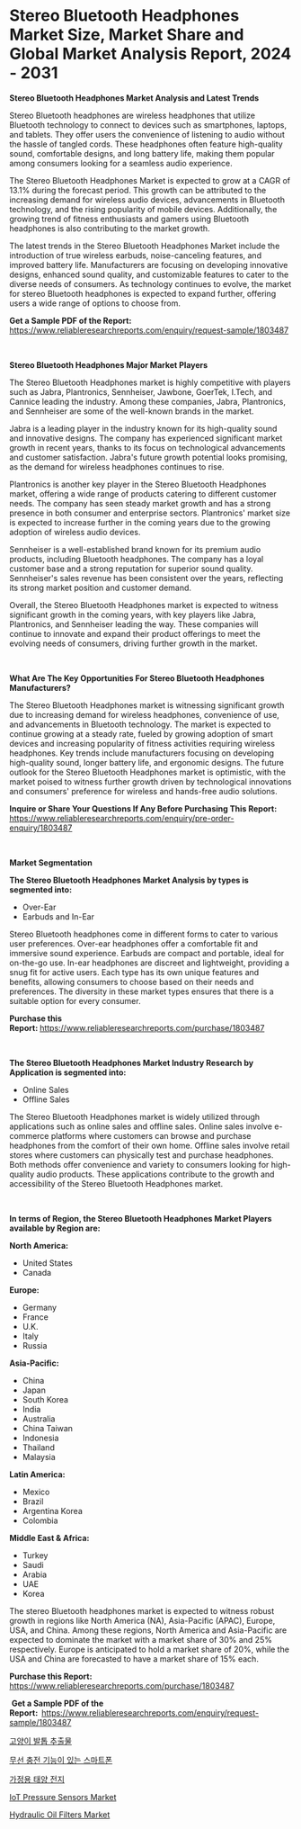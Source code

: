 <p><h1>Stereo Bluetooth Headphones Market Size, Market Share and Global Market Analysis Report, 2024 - 2031</h1></p><p><strong>Stereo Bluetooth Headphones Market Analysis and Latest Trends</strong></p>
<p><p>Stereo Bluetooth headphones are wireless headphones that utilize Bluetooth technology to connect to devices such as smartphones, laptops, and tablets. They offer users the convenience of listening to audio without the hassle of tangled cords. These headphones often feature high-quality sound, comfortable designs, and long battery life, making them popular among consumers looking for a seamless audio experience.</p><p>The Stereo Bluetooth Headphones Market is expected to grow at a CAGR of 13.1% during the forecast period. This growth can be attributed to the increasing demand for wireless audio devices, advancements in Bluetooth technology, and the rising popularity of mobile devices. Additionally, the growing trend of fitness enthusiasts and gamers using Bluetooth headphones is also contributing to the market growth.</p><p>The latest trends in the Stereo Bluetooth Headphones Market include the introduction of true wireless earbuds, noise-canceling features, and improved battery life. Manufacturers are focusing on developing innovative designs, enhanced sound quality, and customizable features to cater to the diverse needs of consumers. As technology continues to evolve, the market for stereo Bluetooth headphones is expected to expand further, offering users a wide range of options to choose from.</p></p>
<p><strong>Get a Sample PDF of the Report:&nbsp;</strong> <a href="https://www.reliableresearchreports.com/enquiry/request-sample/1803487">https://www.reliableresearchreports.com/enquiry/request-sample/1803487</a></p>
<p>&nbsp;</p>
<p><strong>Stereo Bluetooth Headphones Major Market Players</strong></p>
<p><p>The Stereo Bluetooth Headphones market is highly competitive with players such as Jabra, Plantronics, Sennheiser, Jawbone, GoerTek, I.Tech, and Cannice leading the industry. Among these companies, Jabra, Plantronics, and Sennheiser are some of the well-known brands in the market.</p><p>Jabra is a leading player in the industry known for its high-quality sound and innovative designs. The company has experienced significant market growth in recent years, thanks to its focus on technological advancements and customer satisfaction. Jabra's future growth potential looks promising, as the demand for wireless headphones continues to rise.</p><p>Plantronics is another key player in the Stereo Bluetooth Headphones market, offering a wide range of products catering to different customer needs. The company has seen steady market growth and has a strong presence in both consumer and enterprise sectors. Plantronics' market size is expected to increase further in the coming years due to the growing adoption of wireless audio devices.</p><p>Sennheiser is a well-established brand known for its premium audio products, including Bluetooth headphones. The company has a loyal customer base and a strong reputation for superior sound quality. Sennheiser's sales revenue has been consistent over the years, reflecting its strong market position and customer demand.</p><p>Overall, the Stereo Bluetooth Headphones market is expected to witness significant growth in the coming years, with key players like Jabra, Plantronics, and Sennheiser leading the way. These companies will continue to innovate and expand their product offerings to meet the evolving needs of consumers, driving further growth in the market.</p></p>
<p>&nbsp;</p>
<p><strong>What Are The Key Opportunities For Stereo Bluetooth Headphones Manufacturers?</strong></p>
<p><p>The Stereo Bluetooth Headphones market is witnessing significant growth due to increasing demand for wireless headphones, convenience of use, and advancements in Bluetooth technology. The market is expected to continue growing at a steady rate, fueled by growing adoption of smart devices and increasing popularity of fitness activities requiring wireless headphones. Key trends include manufacturers focusing on developing high-quality sound, longer battery life, and ergonomic designs. The future outlook for the Stereo Bluetooth Headphones market is optimistic, with the market poised to witness further growth driven by technological innovations and consumers' preference for wireless and hands-free audio solutions.</p></p>
<p><strong>Inquire or Share Your Questions If Any Before Purchasing This Report:</strong> <a href="https://www.reliableresearchreports.com/enquiry/pre-order-enquiry/1803487">https://www.reliableresearchreports.com/enquiry/pre-order-enquiry/1803487</a></p>
<p>&nbsp;</p>
<p><strong>Market Segmentation</strong></p>
<p><strong>The Stereo Bluetooth Headphones Market Analysis by types is segmented into:</strong></p>
<p><ul><li>Over-Ear</li><li>Earbuds and In-Ear</li></ul></p>
<p><p>Stereo Bluetooth headphones come in different forms to cater to various user preferences. Over-ear headphones offer a comfortable fit and immersive sound experience. Earbuds are compact and portable, ideal for on-the-go use. In-ear headphones are discreet and lightweight, providing a snug fit for active users. Each type has its own unique features and benefits, allowing consumers to choose based on their needs and preferences. The diversity in these market types ensures that there is a suitable option for every consumer.</p></p>
<p><strong>Purchase this Report:&nbsp;</strong><a href="https://www.reliableresearchreports.com/purchase/1803487">https://www.reliableresearchreports.com/purchase/1803487</a></p>
<p>&nbsp;</p>
<p><strong>The Stereo Bluetooth Headphones Market Industry Research by Application is segmented into:</strong></p>
<p><ul><li>Online Sales</li><li>Offline Sales</li></ul></p>
<p><p>The Stereo Bluetooth Headphones market is widely utilized through applications such as online sales and offline sales. Online sales involve e-commerce platforms where customers can browse and purchase headphones from the comfort of their own home. Offline sales involve retail stores where customers can physically test and purchase headphones. Both methods offer convenience and variety to consumers looking for high-quality audio products. These applications contribute to the growth and accessibility of the Stereo Bluetooth Headphones market.</p></p>
<p>&nbsp;</p>
<p><strong>In terms of Region, the Stereo Bluetooth Headphones Market Players available by Region are:</strong></p>
<p>
    <p> <strong> North America: </strong>
        <ul>
            <li>United States</li>
            <li>Canada</li>
        </ul>
        </p> 
    <p> <strong> Europe: </strong>
        <ul>
            <li>Germany</li>
            <li>France</li>
            <li>U.K.</li>
            <li>Italy</li>
            <li>Russia</li>
        </ul>
        </p> 
    <p> <strong> Asia-Pacific: </strong>
        <ul>
            <li>China</li>
            <li>Japan</li>
            <li>South Korea</li>
            <li>India</li>
            <li>Australia</li>
            <li>China Taiwan</li>
            <li>Indonesia</li>
            <li>Thailand</li>
            <li>Malaysia</li>
        </ul>
        </p> 
    <p> <strong> Latin America: </strong>
        <ul>
            <li>Mexico</li>
            <li>Brazil</li>
            <li>Argentina Korea</li>
            <li>Colombia</li>
        </ul>
        </p> 
    <p> <strong> Middle East & Africa: </strong>
        <ul>
            <li>Turkey</li>
            <li>Saudi</li>
            <li>Arabia</li>
            <li>UAE</li>
            <li>Korea</li>
        </ul>
    </p>
    </p>
<p><p>The stereo Bluetooth headphones market is expected to witness robust growth in regions like North America (NA), Asia-Pacific (APAC), Europe, USA, and China. Among these regions, North America and Asia-Pacific are expected to dominate the market with a market share of 30% and 25% respectively. Europe is anticipated to hold a market share of 20%, while the USA and China are forecasted to have a market share of 15% each.</p></p>
<p><strong>Purchase this Report: </strong><a href="https://www.reliableresearchreports.com/purchase/1803487">https://www.reliableresearchreports.com/purchase/1803487</a></p>
<p>&nbsp;<strong>Get a Sample PDF of the Report:&nbsp;&nbsp;</strong><a href="https://www.reliableresearchreports.com/enquiry/request-sample/1803487">https://www.reliableresearchreports.com/enquiry/request-sample/1803487</a></p>
<p><strong></strong></p>
<p><p><a href="https://github.com/bunxhcci35271755/Market-Research-Report-List-1/blob/main/83029949466.md">고양이 발톱 추출물</a></p><p><a href="https://medium.com/@percymckty3ytenzie89676/%EB%AC%B4%EC%84%A0-%EC%B6%A9%EC%A0%84%EC%9D%B4-%EA%B0%80%EB%8A%A5%ED%95%9C-%EC%8A%A4%EB%A7%88%ED%8A%B8%ED%8F%B0-%EC%8B%9C%EC%9E%A5-%EC%84%B1%EA%B3%B5%EC%A0%81%EC%9D%B8-%EB%B9%84%EC%A6%88%EB%8B%88%EC%8A%A4-%EC%A0%84%EB%9E%B5%EC%9D%98-%ED%95%B5%EC%8B%AC-%EC%9A%94%EC%86%8C-2031%EB%85%84%EA%B9%8C%EC%A7%80-%EC%98%88%EC%B8%A1-acafaf5a9fb2">무선 충전 기능이 있는 스마트폰</a></p><p><a href="https://medium.com/@rudyswaniafgwski56664/%EC%A3%BC%EA%B1%B0%EC%9A%A9-%ED%83%9C%EC%96%91%EA%B4%91-%EB%B0%B0%ED%84%B0%EB%A6%AC-%EC%8B%9C%EC%9E%A5%EC%9D%80-%EC%8B%9C%EC%9E%A5-%EC%A0%90%EC%9C%A0%EC%9C%A8-%EC%8B%9C%EC%9E%A5-%EB%8F%99%ED%96%A5-%EB%B0%8F-%EC%8B%9C%EC%9E%A5-%EC%84%B1%EC%9E%A5%EC%97%90-%EB%8C%80%ED%95%9C-%EC%A0%95%EB%B3%B4%EB%A5%BC-%EC%A0%9C%EA%B3%B5%ED%95%A9%EB%8B%88%EB%8B%A4-2e27eea32d6e">가정용 태양 전지</a></p><p><a href="https://github.com/bobicer/Market-Research-Report-List-2/blob/main/iot-pressure-sensors-market.md">IoT Pressure Sensors Market</a></p><p><a href="https://issuu.com/reportprime-2/docs/hydraulic-oil-filters-market-size-2030.pptx">Hydraulic Oil Filters Market</a></p></p>
